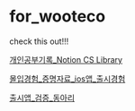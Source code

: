 # for_wooteco

check this out!!!

[개인공부기록_Notion CS Library](https://www.notion.so/CS-Library-11f93c9a0058423abc450348b9df9ce0)

[몰입경험_증명자료_ios앱_출시경험](https://github.com/bmong4mong0318/for_wooteco/blob/main/%EC%B9%98%EC%97%B4%ED%95%9C%20%ED%95%98%EB%A3%A8_IR%EC%9E%90%EB%A3%8C.pdf)

[출시앱_검증_동아리](https://github.com/bmong4mong0318/for_wooteco/blob/main/'%EC%9D%BC%EB%8B%A8%EA%B0%80%EC%9E%90'%20OT.pdf)
